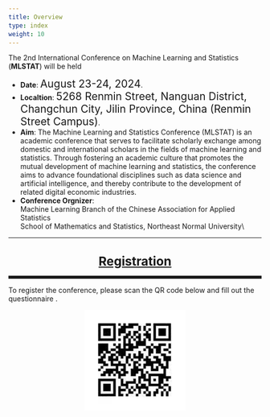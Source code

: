 ```yaml
---
title: Overview
type: index
weight: 10
---
```



The 2nd International Conference on Machine Learning and Statistics (**MLSTAT**) will be held
- **Date**: <span style="font-size:150%">August 23-24, 2024</span>. 
- **Localtion**: <span style="font-size:150%">5268 Renmin Street, Nanguan District, Changchun City, Jilin Province, China (Renmin Street Campus)</span>.
- **Aim**: The Machine Learning and Statistics Conference (MLSTAT) is an academic conference that serves to facilitate scholarly exchange among domestic and international scholars in the fields of machine learning and statistics. Through fostering an academic culture that promotes the mutual development of machine learning and statistics, the conference aims to advance foundational disciplines such as data science and artificial intelligence, and thereby contribute to the development of related digital economic industries.
- **Conference Orgnizer**:\
  Machine Learning Branch of the Chinese Association for Applied Statistics\
  School of Mathematics and Statistics, Northeast Normal University\
________________________________________

<!--
- If you've previously attended a Crested Butte event and need a break on the
  fee, <a href="/contact">make a request</a>. Don't let the fee be the reason
  you can't attend.
-->
<br/>
<div style="text-align:center;font-size:175%;font-weight:bold">
<a href = "/registration">Registration</a>
</div>

<hr style="border: 0; border-top: 5px solid;">

To register the conference, please scan the QR code below and fill out the questionnaire .

<center><img src="/images/register_qrcode.jpg" alt="QR Code for Registration" height="200"></center>

<!-- <style>

.qrcode {
  /* border: 1px solid #ddd; */
  /* border-radius: 4px; */
  padding: 2px;
  width: 200px;
} -->